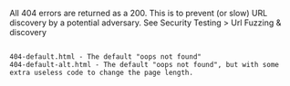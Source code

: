 All 404 errors are returned as a 200. This is to prevent (or slow) URL discovery by a potential adversary. 
See Security Testing > Url Fuzzing & discovery

```

404-default.html - The default "oops not found"
404-default-alt.html - The default "oops not found", but with some extra useless code to change the page length. 

```
